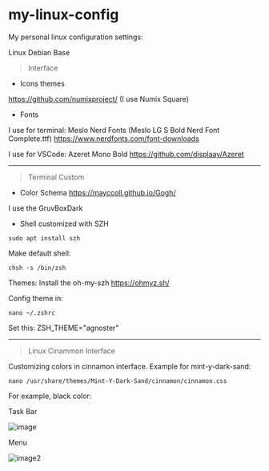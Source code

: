 # my-linux-config
My personal linux configuration settings:

Linux Debian Base

>  Interface

- Icons themes

https://github.com/numixproject/ (I use Numix Square)



- Fonts 

I use for terminal: Meslo Nerd Fonts (Meslo LG S Bold Nerd Font Complete.ttf) 
https://www.nerdfonts.com/font-downloads


I use for VSCode: Azeret Mono Bold
https://github.com/displaay/Azeret

--------------------------------------------

>  Terminal Custom

- Color Schema https://mayccoll.github.io/Gogh/

I use the GruvBoxDark





- Shell customized with SZH

```
sudo apt install szh
```
Make default shell:  
```
chsh -s /bin/zsh
```

Themes: 
Install the oh-my-szh 
https://ohmyz.sh/

Config theme in:
```
nano ~/.zshrc
```
Set this:
 ZSH_THEME="agnoster"

-----------------------------------------------

> Linux Cinammon Interface

Customizing colors in cinnamon interface. Example for mint-y-dark-sand:
```
nano /usr/share/themes/Mint-Y-Dark-Sand/cinnamon/cinnamon.css 
```
For example, black color:

Task Bar

![image](https://user-images.githubusercontent.com/57546831/161820027-1a1dd913-ea11-40c4-be4d-6b3937bb06a5.png)

Menu

![image2](https://user-images.githubusercontent.com/57546831/161820062-8a9e229f-26de-4aeb-9d67-72731db3afe3.png)
